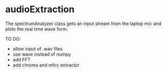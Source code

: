 # audioExtraction

The spectrumAnalyzer class gets an input stream from the laptop mic and plots the real time wave form.

TO DO:
- allow input of .wav files
- use wave instead of numpy
- add FFT
- add chroma and mfcc extractor
